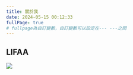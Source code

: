 ```yaml
---
title: 關於我
date: 2024-05-15 00:12:33
fullPage: true
# fullpage為自訂變數，自訂變數可以設定在--- ---之間
---
```

## LIFAA
<!-- md的圖片連結格式 -->
<!-- 驚嘆號 [圖片註解](圖片連結) -->
![](https://firebasestorage.googleapis.com/v0/b/hexo-test-e8ba3.appspot.com/o/%E8%9E%A2%E5%B9%95%E6%93%B7%E5%8F%96%E7%95%AB%E9%9D%A2%202024-05-13%20175402.png?alt=media&token=eb72ad35-1eb4-40a8-baf3-259fd1761565)
